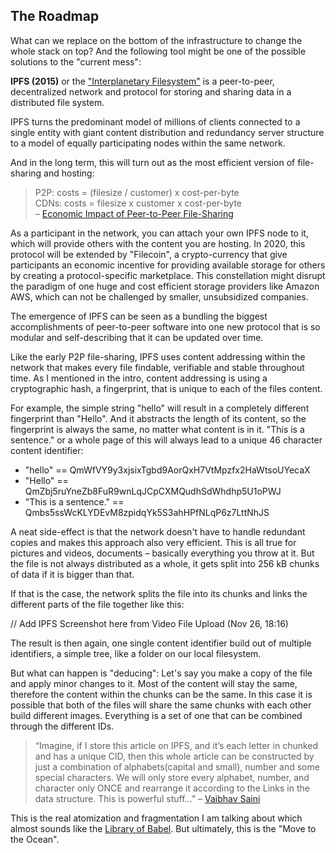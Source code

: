 ## The Roadmap

What can we replace on the bottom of the infrastructure to change the whole stack on top? And the following tool might be one of the possible solutions to the "current mess":

**IPFS (2015)** or the ["Interplanetary Filesystem"](https://web.archive.org/web/20191127095214/https://ipfs.io/) is a peer-to-peer, decentralized network and protocol for storing and sharing data in a distributed file system.

IPFS turns the predominant model of millions of clients connected to a single entity with giant content distribution and redundancy server structure to a model of equally participating nodes within the same network.

And in the long term, this will turn out as the most efficient version of file-sharing and hosting:

> P2P: costs = (filesize / customer) x cost-per-byte  
> CDNs: costs = filesize x customer x cost-per-byte   
– [Economic Impact of Peer-to-Peer File-Sharing](https://web.archive.org/web/20190927211320/https://en.wikipedia.org/wiki/Peer-to-peer_file_sharing)

As a participant in the network, you can attach your own IPFS node to it, which will provide others with the content you are hosting. In 2020, this protocol will be extended by "Filecoin", a crypto-currency that give participants an economic incentive for providing available storage for others by creating a protocol-specific marketplace. This constellation might disrupt the paradigm of one huge and cost efficient storage providers like Amazon AWS, which can not be challenged by smaller, unsubsidized companies.

The emergence of IPFS can be seen as a bundling the biggest accomplishments of peer-to-peer software into one new protocol that is so modular and self-describing that it can be updated over time.

Like the early P2P file-sharing, IPFS uses content addressing within the network that makes every file findable, verifiable and stable throughout time. As I mentioned in the intro, content addressing is using a cryptographic hash, a fingerprint, that is unique to each of the files content.

For example, the simple string "hello" will result in a completely different fingerprint than "Hello". And it abstracts the length of its content, so the fingerprint is always the same, no matter what content is in it. "This is a sentence." or a whole page of this will always lead to a unique 46 character content identifier:

- "hello" == QmWfVY9y3xjsixTgbd9AorQxH7VtMpzfx2HaWtsoUYecaX
- "Hello" == QmZbj5ruYneZb8FuR9wnLqJCpCXMQudhSdWhdhp5U1oPWJ
- "This is a sentence." == Qmbs5ssWcKLYDEvM8zpidqYk5S3ahHPfNLqP6z7LttNhJS

A neat side-effect is that the network doesn't have to handle redundant copies and makes this approach also very efficient. This is all true for pictures and videos, documents – basically everything you throw at it. But the file is not always distributed as a whole, it gets split into 256 kB chunks of data if it is bigger than that.

If that is the case, the network splits the file into its chunks and links the different parts of the file together like this:

// Add IPFS Screenshot here from Video File Upload (Nov 26, 18:16)

The result is then again, one single content identifier build out of multiple identifiers, a simple tree, like a folder on our local filesystem.

But what can happen is "deducing": Let's say you make a copy of the file and apply minor changes to it. Most of the content will stay the same, therefore the content within the chunks can be the same. In this case it is possible that both of the files will share the same chunks with each other build different images. Everything is a set of one that can be combined through the different IDs.

> “Imagine, if I store this article on IPFS, and it’s each letter in chunked and has a unique CID, then this whole article can be constructed by just a combination of alphabets(capital and small), number and some special characters. We will only store every alphabet, number, and character only ONCE and rearrange it according to the Links in the data structure. This is powerful stuff…” – [Vaibhav Saini](https://web.archive.org/web/20190816194557/https://hackernoon.com/understanding-ipfs-in-depth-1-5-a-beginner-to-advanced-guide-e937675a8c8a)

This is the real atomization and fragmentation I am talking about which almost sounds like the [Library of Babel](https://web.archive.org/web/20190826061822/https://en.m.wikipedia.org/wiki/The_Library_of_Babel).
But ultimately, this is the "Move to the Ocean".  

